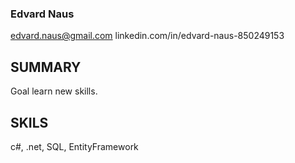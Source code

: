 

<h3>Edvard Naus</h3>

edvard.naus@gmail.com
linkedin.com/in/edvard-naus-850249153

<h2>SUMMARY</h2>
Goal learn new skills.

<h2>SKILS</h2>
c#, .net, SQL, EntityFramework


